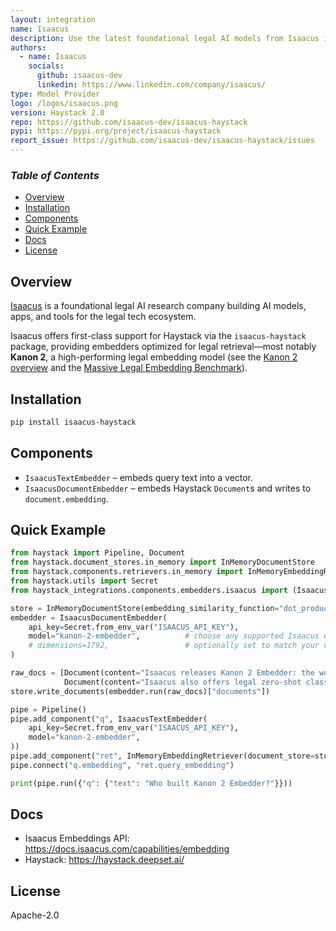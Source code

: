 ```yaml
---
layout: integration
name: Isaacus
description: Use the latest foundational legal AI models from Isaacus in Haystack.
authors:
  - name: Isaacus
    socials:
      github: isaacus-dev
      linkedin: https://www.linkedin.com/company/isaacus/
type: Model Provider
logo: /logos/isaacus.png
version: Haystack 2.0
repo: https://github.com/isaacus-dev/isaacus-haystack
pypi: https://pypi.org/project/isaacus-haystack
report_issue: https://github.com/isaacus-dev/isaacus-haystack/issues
---
```


### ***Table of Contents***
- [Overview](#overview)
- [Installation](#installation)
- [Components](#components)
- [Quick Example](#quick-example)
- [Docs](#docs)
- [License](#license)

## Overview
[Isaacus](https://isaacus.com/) is a foundational legal AI research company building AI models, apps, and tools for the legal tech ecosystem.

Isaacus offers first-class support for Haystack via the `isaacus-haystack` package, providing embedders optimized for legal retrieval—most notably **Kanon 2**, a high-performing legal embedding model (see the [Kanon 2 overview](https://isaacus.com/blog/introducing-kanon-2-embedder) and the [Massive Legal Embedding Benchmark](https://isaacus.com/blog/introducing-mleb)).

## Installation
```bash
pip install isaacus-haystack
```

## Components
- `IsaacusTextEmbedder` – embeds query text into a vector.
- `IsaacusDocumentEmbedder` – embeds Haystack `Document`s and writes to `document.embedding`.

## Quick Example
```python
from haystack import Pipeline, Document
from haystack.document_stores.in_memory import InMemoryDocumentStore
from haystack.components.retrievers.in_memory import InMemoryEmbeddingRetriever
from haystack.utils import Secret
from haystack_integrations.components.embedders.isaacus import (IsaacusTextEmbedder, IsaacusDocumentEmbedder)

store = InMemoryDocumentStore(embedding_similarity_function="dot_product")
embedder = IsaacusDocumentEmbedder(
    api_key=Secret.from_env_var("ISAACUS_API_KEY"),
    model="kanon-2-embedder",          # choose any supported Isaacus embedding model
    # dimensions=1792,                 # optionally set to match your vector DB
)

raw_docs = [Document(content="Isaacus releases Kanon 2 Embedder: the world's best legal embedding model."),
            Document(content="Isaacus also offers legal zero-shot classification and extractive question answering models.")]
store.write_documents(embedder.run(raw_docs)["documents"])

pipe = Pipeline()
pipe.add_component("q", IsaacusTextEmbedder(
    api_key=Secret.from_env_var("ISAACUS_API_KEY"),
    model="kanon-2-embedder",
))
pipe.add_component("ret", InMemoryEmbeddingRetriever(document_store=store))
pipe.connect("q.embedding", "ret.query_embedding")

print(pipe.run({"q": {"text": "Who built Kanon 2 Embedder?"}}))
```

## Docs
- Isaacus Embeddings API: https://docs.isaacus.com/capabilities/embedding
- Haystack: https://haystack.deepset.ai/

## License
Apache-2.0